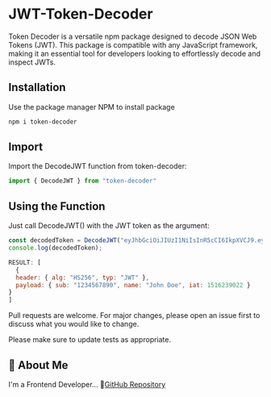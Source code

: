 # JWT-Token-Decoder
Token Decoder is a versatile npm package designed to decode JSON Web Tokens (JWT). This package is compatible with any JavaScript framework, making it an essential tool for developers looking to effortlessly decode and inspect JWTs.
## Installation

Use the package manager NPM to install package

```bash
npm i token-decoder
```

## Import
Import the DecodeJWT function from token-decoder:

```javascript
import { DecodeJWT } from "token-decoder"
```
## Using the Function
Just call DecodeJWT() with the JWT token as the argument:
```javascript
const decodedToken = DecodeJWT("eyJhbGciOiJIUzI1NiIsInR5cCI6IkpXVCJ9.eyJzdWIiOiIxMjM0NTY3ODkwIiwibmFtZSI6IkpvaG4gRG9lIiwiaWF0IjoxNTE2MjM5MDIyfQ.SflKxwRJSMeKKF2QT4fwpMeJf36POk6yJV_adQssw5c");
console.log(decodedToken);
```
```javascript
RESULT: [
  {
  header: { alg: "HS256", typ: "JWT" },
  payload: { sub: "1234567890", name: "John Doe", iat: 1516239022 }
}
]

```

Pull requests are welcome. For major changes, please open an issue first
to discuss what you would like to change.

Please make sure to update tests as appropriate.
## 🚀 About Me
I'm a Frontend Developer...
🚀[GitHub Repository](https://github.com/saikumar001-sky/countryflags-vue)